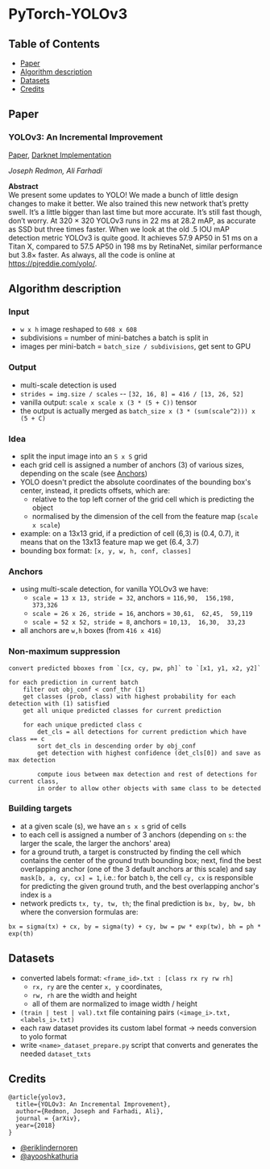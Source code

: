 # PyTorch-YOLOv3

## Table of Contents
* [Paper](#paper)
* [Algorithm description](#algorithm-description)
* [Datasets](#datasets)
* [Credits](#credits)


## Paper
### YOLOv3: An Incremental Improvement

[Paper](https://pjreddie.com/media/files/papers/YOLOv3.pdf),  [Darknet Implementation](https://github.com/pjreddie/darknet)

_Joseph Redmon, Ali Farhadi_ <br>

**Abstract** <br>
We present some updates to YOLO! We made a bunch of little design changes to make it better. We also trained this new network that’s pretty swell. It’s a little bigger than last time but more accurate. It’s still fast though, don’t worry. At 320 × 320 YOLOv3 runs in 22 ms at 28.2 mAP, as accurate as SSD but three times faster. When we look at the old .5 IOU mAP detection metric YOLOv3 is quite good. It achieves 57.9 AP50 in 51 ms on a Titan X, compared to 57.5 AP50 in 198 ms by RetinaNet, similar performance but 3.8× faster. As always, all the code is online at https://pjreddie.com/yolo/.



## Algorithm description
### Input
- `w x h` image reshaped to `608 x 608`
- subdivisions = number of mini-batches a batch is split in
- images per mini-batch = `batch_size / subdivisions`, get sent to GPU

### Output
- multi-scale detection is used
- `strides = img.size / scales` -- `[32, 16, 8] = 416 / [13, 26, 52]`
- vanilla output: `scale x scale x (3 * (5 + C))` tensor
- the output is actually merged as `batch_size x (3 * (sum(scale^2))) x (5 + C)`

### Idea
- split the input image into an `S x S` grid
- each grid cell is assigned a number of anchors (3) of various sizes, depending on the scale
(see [Anchors](#anchors))
- YOLO doesn't predict the absolute coordinates of the bounding box's center,
instead, it predicts offsets, which are:
    - relative to the top left corner of the grid cell which is predicting the object
    - normalised by the dimension of the cell from the feature map (`scale x scale`)
- example: on a 13x13 grid, if a prediction of cell (6,3) is (0.4, 0.7), it means that
on the 13x13 feature map we get (6.4, 3.7)
- bounding box format: `[x, y, w, h, conf, classes]`

### Anchors
- using multi-scale detection, for vanilla YOLOv3 we have:
    - `scale = 13 x 13, stride = 32`, anchors = `116,90,  156,198,  373,326`
    - `scale = 26 x 26, stride = 16`, anchors = `30,61,  62,45,  59,119`
    - `scale = 52 x 52, stride = 8`, anchors = `10,13,  16,30,  33,23`
- all anchors are `w,h` boxes (from `416 x 416`)

### Non-maximum suppression
```
convert predicted bboxes from `[cx, cy, pw, ph]` to `[x1, y1, x2, y2]`

for each prediction in current batch
    filter out obj_conf < conf_thr (1)
    get classes (prob, class) with highest probability for each detection with (1) satisfied
    get all unique predicted classes for current prediction

    for each unique predicted class c
        det_cls = all detections for current prediction which have class == c
        sort det_cls in descending order by obj_conf
        get detection with highest confidence (det_cls[0]) and save as max detection

        compute ious between max detection and rest of detections for current class,
        in order to allow other objects with same class to be detected
```

### Building targets
- at a given scale (s), we have an `s x s` grid of cells
- to each cell is assigned a number of 3 anchors (depending on `s`: the larger the scale, the larger the anchors' area)
- for a ground truth, a target is constructed by finding the cell which contains the center of the ground truth bounding box;
next, find the best overlapping anchor (one of the 3 default anchors ar this scale) and say
`mask[b, a, cy, cx] = 1`, i.e.: for batch `b`, the cell `cy, cx` is responsible for predicting the given ground truth,
and the best overlapping anchor's index is `a`
- network predicts `tx, ty, tw, th`; the final prediction is `bx, by, bw, bh` where the conversion formulas are:

`bx = sigma(tx) + cx, by = sigma(ty) + cy, bw = pw * exp(tw), bh = ph * exp(th)`

## Datasets
- converted labels format: `<frame_id>.txt : [class rx ry rw rh]`
	- `rx, ry` are the center `x, y` coordinates,
    - `rw, rh` are the width and height
    - all of them are normalized to image width / height
- `(train | test | val).txt` file containing pairs `(<image_i>.txt, <labels_i>.txt)`
- each raw dataset provides its custom label format -> needs conversion to yolo format
- write `<name>_dataset_prepare.py` script that converts and generates the needed `dataset_txts`

## Credits
```
@article{yolov3,
  title={YOLOv3: An Incremental Improvement},
  author={Redmon, Joseph and Farhadi, Ali},
  journal = {arXiv},
  year={2018}
}
```

- [@eriklindernoren](https://github.com/eriklindernoren/PyTorch-YOLOv3)
- [@ayooshkathuria](https://github.com/ayooshkathuria/pytorch-yolo-v3)
